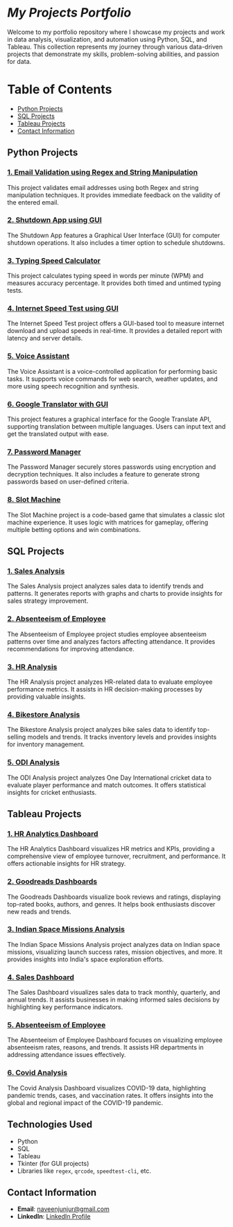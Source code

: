 # *My Projects Portfolio*


Welcome to my portfolio repository where I showcase my projects and work in data analysis, visualization, and automation using Python, SQL, and Tableau. This collection represents my journey through various data-driven projects that demonstrate my skills, problem-solving abilities, and passion for data.

# Table of Contents

- [Python Projects](https://github.com/NaveenJunjur/My_Portfoilio/tree/main/Python_Projects)
- [SQL Projects](#project-2-sql-database-management)
- [Tableau Projects](#project-3-tableau-visualization)
- [Contact Information](#contact-information)

## Python Projects

### [1. Email Validation using Regex and String Manipulation](https://github.com/NaveenJunjur/My_Portfoilio/tree/main/Python_Projects/01-Email%20validation%20using%20Regex%20and%20String%20Manipulation)
This project validates email addresses using both Regex and string manipulation techniques. It provides immediate feedback on the validity of the entered email.

### [2. Shutdown App using GUI](https://github.com/NaveenJunjur/My_Portfoilio/tree/main/Python_Projects/02-Shutdown%20App%20using%20GUI)
The Shutdown App features a Graphical User Interface (GUI) for computer shutdown operations. It also includes a timer option to schedule shutdowns.

### [3. Typing Speed Calculator](https://github.com/NaveenJunjur/My_Portfoilio/tree/main/Python_Projects/03-Typing%20Speed%20Calculator)
This project calculates typing speed in words per minute (WPM) and measures accuracy percentage. It provides both timed and untimed typing tests.

### [4. Internet Speed Test using GUI](https://github.com/NaveenJunjur/My_Portfoilio/tree/main/Python_Projects/04-Internet%20Speed%20Test%20using%20GUI)
The Internet Speed Test project offers a GUI-based tool to measure internet download and upload speeds in real-time. It provides a detailed report with latency and server details.

### [5. Voice Assistant](https://github.com/NaveenJunjur/My_Portfoilio/tree/main/Python_Projects/05-Voice%20Assistant)
The Voice Assistant is a voice-controlled application for performing basic tasks. It supports voice commands for web search, weather updates, and more using speech recognition and synthesis.

### [6. Google Translator with GUI](https://github.com/NaveenJunjur/My_Portfoilio/tree/main/Python_Projects/06-Google%20Translator%20using%20GUI)
This project features a graphical interface for the Google Translate API, supporting translation between multiple languages. Users can input text and get the translated output with ease.

### [7. Password Manager](https://github.com/NaveenJunjur/My_Portfoilio/tree/main/Python_Projects/07-Password%20Manager)
The Password Manager securely stores passwords using encryption and decryption techniques. It also includes a feature to generate strong passwords based on user-defined criteria.

### [8. Slot Machine](https://github.com/NaveenJunjur/My_Portfoilio/tree/main/Python_Projects/08-Slot%20Machine)
The Slot Machine project is a code-based game that simulates a classic slot machine experience. It uses logic with matrices for gameplay, offering multiple betting options and win combinations.

## SQL Projects

### [1. Sales Analysis](SQL/Sales_Analysis)
The Sales Analysis project analyzes sales data to identify trends and patterns. It generates reports with graphs and charts to provide insights for sales strategy improvement.

### [2. Absenteeism of Employee](SQL/Absenteeism_of_Employee)
The Absenteeism of Employee project studies employee absenteeism patterns over time and analyzes factors affecting attendance. It provides recommendations for improving attendance.

### [3. HR Analysis](SQL/HR_Analysis)
The HR Analysis project analyzes HR-related data to evaluate employee performance metrics. It assists in HR decision-making processes by providing valuable insights.

### [4. Bikestore Analysis](SQL/Bikestore_Analysis)
The Bikestore Analysis project analyzes bike sales data to identify top-selling models and trends. It tracks inventory levels and provides insights for inventory management.

### [5. ODI Analysis](SQL/ODI_Analysis)
The ODI Analysis project analyzes One Day International cricket data to evaluate player performance and match outcomes. It offers statistical insights for cricket enthusiasts.

## Tableau Projects

### [1. HR Analytics Dashboard](Tableau/HR_Analytics_Dashboard)
The HR Analytics Dashboard visualizes HR metrics and KPIs, providing a comprehensive view of employee turnover, recruitment, and performance. It offers actionable insights for HR strategy.

### [2. Goodreads Dashboards](Tableau/Goodreads_Dashboards)
The Goodreads Dashboards visualize book reviews and ratings, displaying top-rated books, authors, and genres. It helps book enthusiasts discover new reads and trends.

### [3. Indian Space Missions Analysis](Tableau/Indian_Space_Missions_Analysis)
The Indian Space Missions Analysis project analyzes data on Indian space missions, visualizing launch success rates, mission objectives, and more. It provides insights into India's space exploration efforts.

### [4. Sales Dashboard](Tableau/Sales_Dashboard)
The Sales Dashboard visualizes sales data to track monthly, quarterly, and annual trends. It assists businesses in making informed sales decisions by highlighting key performance indicators.

### [5. Absenteeism of Employee](Tableau/Absenteeism_of_Employee)
The Absenteeism of Employee Dashboard focuses on visualizing employee absenteeism rates, reasons, and trends. It assists HR departments in addressing attendance issues effectively.

### [6. Covid Analysis](Tableau/Covid_Analysis)
The Covid Analysis Dashboard visualizes COVID-19 data, highlighting pandemic trends, cases, and vaccination rates. It offers insights into the global and regional impact of the COVID-19 pandemic.

## Technologies Used
- Python
- SQL
- Tableau
- Tkinter (for GUI projects)
- Libraries like `regex`, `qrcode`, `speedtest-cli`, etc.

## Contact Information

- **Email**: [naveenjunjur@gmail.com](mailto:naveenjunjur@gmail.com)
- **LinkedIn**: [LinkedIn Profile](https://www.linkedin.com/in/naveen-junjur-1420a7288/)
